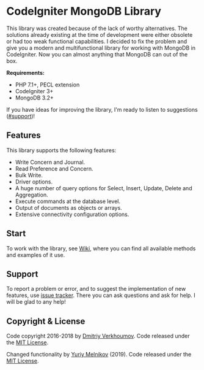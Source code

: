# CodeIgniter MongoDB Library
This library was created because of the lack of worthy alternatives. The solutions already existing at the time of development were either obsolete or had too weak functional capabilities. I decided to fix the problem and give you a modern and multifunctional library for working with MongoDB in CodeIgniter. Now you can almost anything that MongoDB can out of the box.

**Requirements:**
* PHP 7.1+, PECL extension
* CodeIgniter 3+
* MongoDB 3.2+

If you have ideas for improving the library, I'm ready to listen to suggestions ([#support](#support))!

## Features
This library supports the following features:
* Write Concern and Journal.
* Read Preference and Concern.
* Bulk Write.
* Driver options.
* A huge number of query options for Select, Insert, Update, Delete and Aggregation.
* Execute commands at the database level.
* Output of documents as objects or arrays.
* Extensive connectivity configuration options.

## Start
To work with the library, see [Wiki](https://github.com/verkhoumov/codeigniter-mongodb-library/wiki), where you can find all available methods and examples of it use.

## Support
To report a problem or error, and to suggest the implementation of new features, use [issue tracker](https://github.com/verkhoumov/codeigniter-mongodb-library/issues). There you can ask questions and ask for help. I will be glad to any help!

## Copyright & License
Code copyright 2016-2018 by [Dmitriy Verkhoumov](https://github.com/verkhoumov). Code released under the [MIT License](https://github.com/verkhoumov/codeigniter-mongodb-library/blob/master/LICENSE).

Changed functionality by [Yuriy Melnikov](https://github.com/jmelnikov) (2019). Code released under the [MIT License](https://github.com/verkhoumov/codeigniter-mongodb-library/blob/master/LICENSE).
